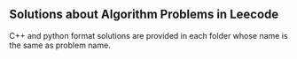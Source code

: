 ## Solutions about Algorithm Problems in Leecode

C++ and python format solutions are provided in each folder whose name is the same as problem name.
